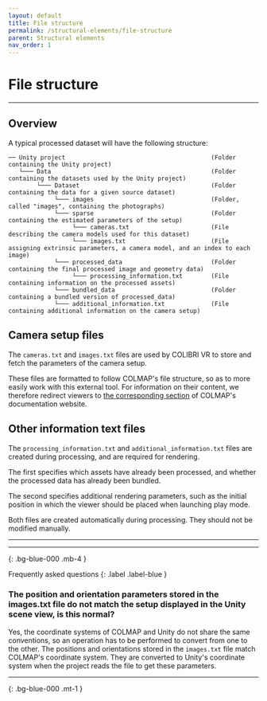 ```yaml
---
layout: default
title: File structure
permalink: /structural-elements/file-structure
parent: Structural elements
nav_order: 1
---
```


# File structure

* * *

## Overview

A typical processed dataset will have the following structure:

```
── Unity project                                         (Folder containing the Unity project)
   └─── Data                                             (Folder containing the datasets used by the Unity project)
        └─── Dataset                                     (Folder containing the data for a given source dataset)
             └─── images                                 (Folder, called "images", containing the photographs)
             └─── sparse                                 (Folder containing the estimated parameters of the setup)
                  └─── cameras.txt                       (File describing the camera models used for this dataset)
                  └─── images.txt                        (File assigning extrinsic parameters, a camera model, and an index to each image)
             └─── processed_data                         (Folder containing the final processed image and geometry data)
                  └─── processing_information.txt        (File containing information on the processed assets)
             └─── bundled_data                           (Folder containing a bundled version of processed_data)
             └─── additional_information.txt             (File containing additional information on the camera setup)
```

## Camera setup files

The `cameras.txt` and `images.txt` files are used by COLIBRI VR to store and fetch the parameters of the camera setup.

These files are formatted to follow COLMAP's file structure, so as to more easily work with this external tool. For information on their content, we therefore redirect viewers to [the corresponding section](https://colmap.github.io/format.html#cameras-txt) of COLMAP's documentation website.

## Other information text files

The `processing_information.txt` and `additional_information.txt` files are created during processing, and are required for rendering.

The first specifies which assets have already been processed, and whether the processed data has already been bundled.

The second specifies additional rendering parameters, such as the initial position in which the viewer should be placed when launching play mode.

Both files are created automatically during processing. They should not be modified manually.

* * *

* * *
{: .bg-blue-000 .mb-4 }

Frequently asked questions
{: .label .label-blue }

### The position and orientation parameters stored in the images.txt file do not match the setup displayed in the Unity scene view, is this normal?

Yes, the coordinate systems of COLMAP and Unity do not share the same conventions, so an operation has to be performed to convert from one to the other. The positions and orientations stored in the `images.txt` file match COLMAP's coordinate system. They are converted to Unity's coordinate system when the project reads the file to get these parameters.

* * *
{: .bg-blue-000 .mt-1 }
